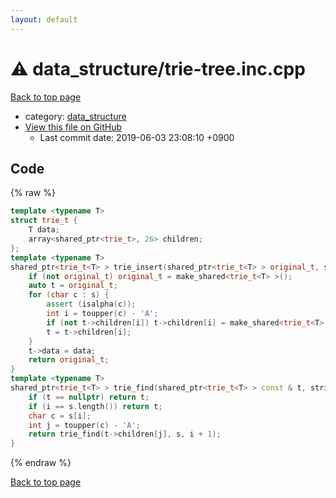 ```yaml
---
layout: default
---
```


<!-- mathjax config similar to math.stackexchange -->
<script type="text/javascript" async
  src="https://cdnjs.cloudflare.com/ajax/libs/mathjax/2.7.5/MathJax.js?config=TeX-MML-AM_CHTML">
</script>
<script type="text/x-mathjax-config">
  MathJax.Hub.Config({
    TeX: { equationNumbers: { autoNumber: "AMS" }},
    tex2jax: {
      inlineMath: [ ['$','$'] ],
      processEscapes: true
    },
    "HTML-CSS": { matchFontHeight: false },
    displayAlign: "left",
    displayIndent: "2em"
  });
</script>

<script type="text/javascript" src="https://cdnjs.cloudflare.com/ajax/libs/jquery/3.4.1/jquery.min.js"></script>
<script src="https://cdn.jsdelivr.net/npm/jquery-balloon-js@1.1.2/jquery.balloon.min.js" integrity="sha256-ZEYs9VrgAeNuPvs15E39OsyOJaIkXEEt10fzxJ20+2I=" crossorigin="anonymous"></script>
<script type="text/javascript" src="../../assets/js/copy-button.js"></script>
<link rel="stylesheet" href="../../assets/css/copy-button.css" />


# :warning: data_structure/trie-tree.inc.cpp

<a href="../../index.html">Back to top page</a>

* category: <a href="../../index.html#c8f6850ec2ec3fb32f203c1f4e3c2fd2">data_structure</a>
* <a href="{{ site.github.repository_url }}/blob/master/data_structure/trie-tree.inc.cpp">View this file on GitHub</a>
    - Last commit date: 2019-06-03 23:08:10 +0900




## Code

{% raw %}
```cpp
template <typename T>
struct trie_t {
    T data;
    array<shared_ptr<trie_t>, 26> children;
};
template <typename T>
shared_ptr<trie_t<T> > trie_insert(shared_ptr<trie_t<T> > original_t, string const & s, T data) {
    if (not original_t) original_t = make_shared<trie_t<T> >();
    auto t = original_t;
    for (char c : s) {
        assert (isalpha(c));
        int i = toupper(c) - 'A';
        if (not t->children[i]) t->children[i] = make_shared<trie_t<T> >();
        t = t->children[i];
    }
    t->data = data;
    return original_t;
}
template <typename T>
shared_ptr<trie_t<T> > trie_find(shared_ptr<trie_t<T> > const & t, string const & s, int i) {
    if (t == nullptr) return t;
    if (i == s.length()) return t;
    char c = s[i];
    int j = toupper(c) - 'A';
    return trie_find(t->children[j], s, i + 1);
}

```
{% endraw %}

<a href="../../index.html">Back to top page</a>

